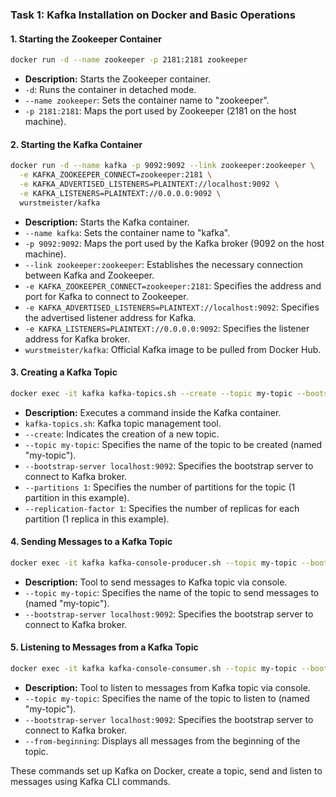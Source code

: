 ### Task 1: Kafka Installation on Docker and Basic Operations

#### 1. Starting the Zookeeper Container

```sh
docker run -d --name zookeeper -p 2181:2181 zookeeper
```
- **Description:** Starts the Zookeeper container.
- `-d`: Runs the container in detached mode.
- `--name zookeeper`: Sets the container name to "zookeeper".
- `-p 2181:2181`: Maps the port used by Zookeeper (2181 on the host machine).

#### 2. Starting the Kafka Container

```sh
docker run -d --name kafka -p 9092:9092 --link zookeeper:zookeeper \
  -e KAFKA_ZOOKEEPER_CONNECT=zookeeper:2181 \
  -e KAFKA_ADVERTISED_LISTENERS=PLAINTEXT://localhost:9092 \
  -e KAFKA_LISTENERS=PLAINTEXT://0.0.0.0:9092 \
  wurstmeister/kafka
```
- **Description:** Starts the Kafka container.
- `--name kafka`: Sets the container name to "kafka".
- `-p 9092:9092`: Maps the port used by the Kafka broker (9092 on the host machine).
- `--link zookeeper:zookeeper`: Establishes the necessary connection between Kafka and Zookeeper.
- `-e KAFKA_ZOOKEEPER_CONNECT=zookeeper:2181`: Specifies the address and port for Kafka to connect to Zookeeper.
- `-e KAFKA_ADVERTISED_LISTENERS=PLAINTEXT://localhost:9092`: Specifies the advertised listener address for Kafka.
- `-e KAFKA_LISTENERS=PLAINTEXT://0.0.0.0:9092`: Specifies the listener address for Kafka broker.
- `wurstmeister/kafka`: Official Kafka image to be pulled from Docker Hub.

#### 3. Creating a Kafka Topic

```sh
docker exec -it kafka kafka-topics.sh --create --topic my-topic --bootstrap-server localhost:9092 --partitions 1 --replication-factor 1
```
- **Description:** Executes a command inside the Kafka container.
- `kafka-topics.sh`: Kafka topic management tool.
- `--create`: Indicates the creation of a new topic.
- `--topic my-topic`: Specifies the name of the topic to be created (named "my-topic").
- `--bootstrap-server localhost:9092`: Specifies the bootstrap server to connect to Kafka broker.
- `--partitions 1`: Specifies the number of partitions for the topic (1 partition in this example).
- `--replication-factor 1`: Specifies the number of replicas for each partition (1 replica in this example).

#### 4. Sending Messages to a Kafka Topic

```sh
docker exec -it kafka kafka-console-producer.sh --topic my-topic --bootstrap-server localhost:9092
```
- **Description:** Tool to send messages to Kafka topic via console.
- `--topic my-topic`: Specifies the name of the topic to send messages to (named "my-topic").
- `--bootstrap-server localhost:9092`: Specifies the bootstrap server to connect to Kafka broker.

#### 5. Listening to Messages from a Kafka Topic

```sh
docker exec -it kafka kafka-console-consumer.sh --topic my-topic --bootstrap-server localhost:9092 --from-beginning
```
- **Description:** Tool to listen to messages from Kafka topic via console.
- `--topic my-topic`: Specifies the name of the topic to listen to (named "my-topic").
- `--bootstrap-server localhost:9092`: Specifies the bootstrap server to connect to Kafka broker.
- `--from-beginning`: Displays all messages from the beginning of the topic.

These commands set up Kafka on Docker, create a topic, send and listen to messages using Kafka CLI commands.